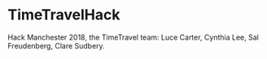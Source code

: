 # TimeTravelHack
Hack Manchester 2018, the TimeTravel team: Luce Carter, Cynthia Lee, Sal Freudenberg, Clare Sudbery.
